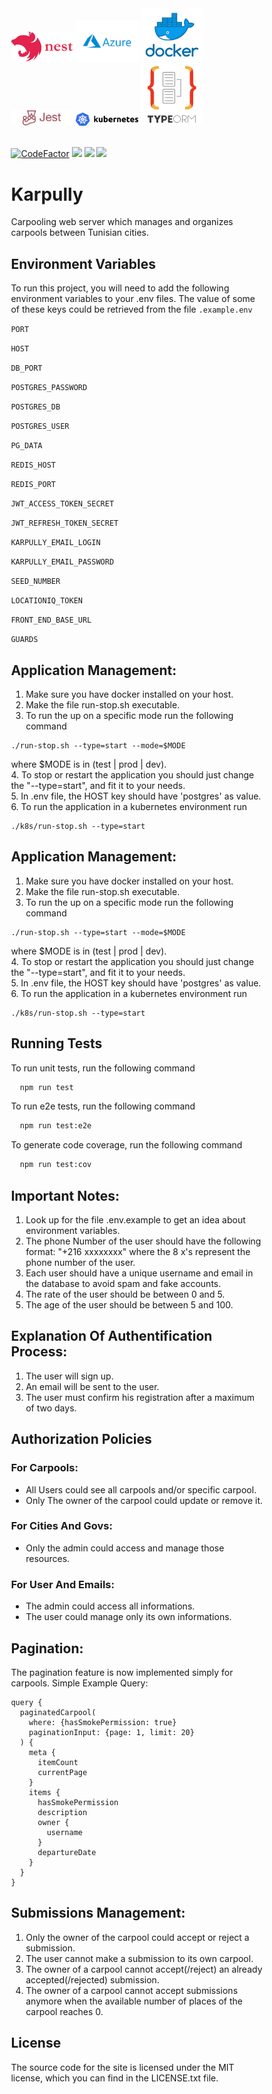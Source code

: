 <div style="width:80%; margin:0 auto;">
  <img src="./readme_assets/nestjs.png" width=100>

  <img src="./readme_assets/azure.png" width=100>
  <img src="./readme_assets/docker.png" width=100>
  <img src="./readme_assets/jest.png" width=100>
  <img src="./readme_assets/kubernetes.png" width=100>
  <img src="./readme_assets/typeorm.png" width=100>
</div>
<br>
<div style="width: 80%; margin:0 auto;">

[![CodeFactor](https://www.codefactor.io/repository/github/ahmedgrati/karpully-backend/badge)](https://www.codefactor.io/repository/github/ahmedgrati/karpully-backend)
<img src="https://img.shields.io/github/license/AhmedGrati/Karpully-Backend">
<img src="https://img.shields.io/github/issues/AhmedGrati/Karpully-Backend">
<img src="https://img.shields.io/github/stars/AhmedGrati/Karpully-Backend">

<div>

# Karpully

Carpooling web server which manages and organizes carpools between Tunisian
cities.

## Environment Variables

To run this project, you will need to add the following environment variables to
your .env files. The value of some of these keys could be retrieved from the
file `.example.env`

`PORT`

`HOST`

`DB_PORT`

`POSTGRES_PASSWORD`

`POSTGRES_DB`

`POSTGRES_USER`

`PG_DATA`

`REDIS_HOST`

`REDIS_PORT`

`JWT_ACCESS_TOKEN_SECRET`

`JWT_REFRESH_TOKEN_SECRET`

`KARPULLY_EMAIL_LOGIN`

`KARPULLY_EMAIL_PASSWORD`

`SEED_NUMBER`

`LOCATIONIQ_TOKEN`

`FRONT_END_BASE_URL`

`GUARDS`

## Application Management:

1. Make sure you have docker installed on your host.
2. Make the file run-stop.sh executable.
3. To run the up on a specific mode run the following command<br>

```linux
./run-stop.sh --type=start --mode=$MODE
```

where $MODE is in (test | prod | dev).<br> 4. To stop or restart the application
you should just change the "--type=start", and fit it to your needs.<br> 5. In
.env file, the HOST key should have 'postgres' as value. <br> 6. To run the
application in a kubernetes environment run

```linux
./k8s/run-stop.sh --type=start
```

## Application Management:

1. Make sure you have docker installed on your host.
2. Make the file run-stop.sh executable.
3. To run the up on a specific mode run the following command<br>

```linux
./run-stop.sh --type=start --mode=$MODE
```

where $MODE is in (test | prod | dev).<br> 4. To stop or restart the application
you should just change the "--type=start", and fit it to your needs.<br> 5. In
.env file, the HOST key should have 'postgres' as value. <br> 6. To run the
application in a kubernetes environment run

```linux
./k8s/run-stop.sh --type=start
```

## Running Tests

To run unit tests, run the following command

```bash
  npm run test
```

To run e2e tests, run the following command

```bash
  npm run test:e2e
```

To generate code coverage, run the following command

```bash
  npm run test:cov
```

## Important Notes:

1. Look up for the file .env.example to get an idea about environment variables.
2. The phone Number of the user should have the following format: "+216
   xxxxxxxx" where the 8 x's represent the phone number of the user.
3. Each user should have a unique username and email in the database to avoid
   spam and fake accounts.
4. The rate of the user should be between 0 and 5.
5. The age of the user should be between 5 and 100.

## Explanation Of Authentification Process:

1. The user will sign up.
2. An email will be sent to the user.
3. The user must confirm his registration after a maximum of two days.

## Authorization Policies

### For Carpools:

<ul>
<li> All Users could see all carpools and/or specific carpool.</li>
<li> Only The owner of the carpool could update or remove it.</li>
</ul>

### For Cities And Govs:

<ul>
<li> Only the admin could access and manage those resources.</li>
</ul>

### For User And Emails:

<ul>
<li>The admin could access all informations.</li>
<li>The user could manage only its own informations.</li>
</ul>

## Pagination:

The pagination feature is now implemented simply for carpools. Simple Example
Query:

```gql
query {
  paginatedCarpool(
    where: {hasSmokePermission: true}
    paginationInput: {page: 1, limit: 20}
  ) {
    meta {
      itemCount
      currentPage
    }
    items {
      hasSmokePermission
      description
      owner {
        username
      }
      departureDate
    }
  }
}
```

## Submissions Management:

1. Only the owner of the carpool could accept or reject a submission.
2. The user cannot make a submission to its own carpool.
3. The owner of a carpool cannot accept(/reject) an already accepted(/rejected)
   submission.
4. The owner of a carpool cannot accept submissions anymore when the available
   number of places of the carpool reaches 0.

## License

The source code for the site is licensed under the MIT license, which you can
find in the LICENSE.txt file.
